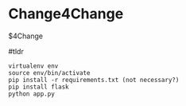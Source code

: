 # Change4Change
$4Change

#tldr
```
virtualenv env
source env/bin/activate
pip install -r requirements.txt (not necessary?)
pip install flask
python app.py
```
